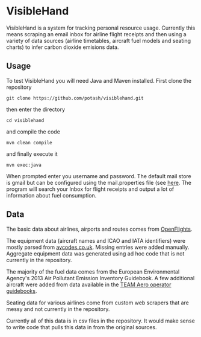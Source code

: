 # VisibleHand

VisibleHand is a system for tracking personal resource usage. Currently this means scraping an email inbox for airline flight receipts and then 
using a variety of data sources (airline timetables, aircraft fuel models and seating charts) to infer carbon dioxide emisions data.

## Usage
To test VisibleHand you will need Java and Maven installed. First clone the repository

    git clone https://github.com/potash/visiblehand.git
then enter the directory

    cd visiblehand
and compile the code

    mvn clean compile
and finally execute it

    mvn exec:java
When prompted enter you username and password. The default mail store is gmail but can be configured using the mail.properties file (see [here](https://javamail.java.net/nonav/docs/api/javax/mail/Session.html#getInstance(java.util.Properties%29)). The program will search your Inbox for flight receipts and output a lot of information about fuel consumption.

## Data
The basic data about airlines, airports and routes comes from [OpenFlights](http://openflights.org/data.html).

The equipment data (aircraft names and ICAO and IATA identifiers) were mostly parsed from [avcodes.co.uk](http://www.avcodes.co.uk/acrtypes.asp). Missing entries were added manually. Aggregate equipment data was generated using ad hoc code that is not currently in the repository.

The majority of the fuel data comes from the European Environmental Agency's 2013 Air Pollutant Emission Inventory Guidebook. A few additional aircraft were added from data available in the [TEAM Aero operator guidebooks](http://www.team.aero/controls/aviationdata/index.php).

Seating data for various airlines come from custom web scrapers that are messy and not currently in the repository.

Currently all of this data is in csv files in the repository. It would make sense to write code that pulls this data in from the original sources.
